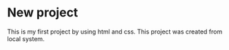 # New project
This is my first project by using html and css.
This project was created from local system.

